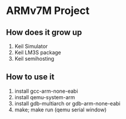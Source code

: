 # ARMv7M Project

## How does it grow up

1. Keil Simulator
2. Keil LM3S package
3. Keil semihosting

## How to use it

1. install gcc-arm-none-eabi
2. install qemu-system-arm
3. install gdb-multiarch or gdb-arm-none-eabi
4. make; make run (qemu serial window)

